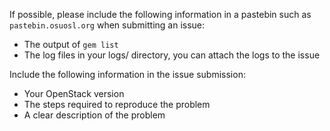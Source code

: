 If possible, please include the following information in a pastebin such as `pastebin.osuosl.org` when submitting an issue:

* The output of `gem list`
* The log files in your logs/ directory, you can attach the logs to the issue

Include the following information in the issue submission:

* Your OpenStack version
* The steps required to reproduce the problem
* A clear description of the problem
